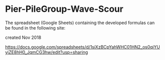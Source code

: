 # Pier-PileGroup-Wave-Scour

The spreadsheet (Google Sheets) containing the developed formulas can be found in the following site:

created Nov 2018

https://docs.google.com/spreadsheets/d/1siXzBCpYahWHC01HN2_os0qiYUyjZE8hH0_JqmCG3hw/edit?usp=sharing
